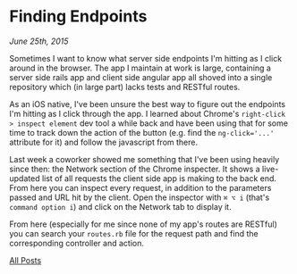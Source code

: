 # Finding Endpoints

_June 25th, 2015_

Sometimes I want to know what server side endpoints I'm hitting as I click around in the browser. The app I maintain at work is large, containing a server side rails app and client side angular app all shoved into a single repository which (in large part) lacks tests and RESTful routes.

As an iOS native, I've been unsure the best way to figure out the endpoints I'm hitting as I click through the app. I learned about Chrome's `right-click > inspect element` dev tool a while back and have been using that for some time to track down the action of the button (e.g. find the `ng-click='...'` attribute for it) and follow the javascript from there.

Last week a coworker showed me something that I've been using heavily since
then: the Network section of the Chrome inspecter. It shows a live-updated list
of all requests the client side app is making to the back end. From here you can
inspect every request, in addition to the parameters passed and URL hit by the
client. Open the inspector with `⌘ ⌥ i` (that's `command option i`) and click on
the Network tab to display it.

From here (especially for me since none of my app's routes are RESTful) you can search your `routes.rb` file for the request path and find the corresponding controller and action.

[All Posts](/README.md)
